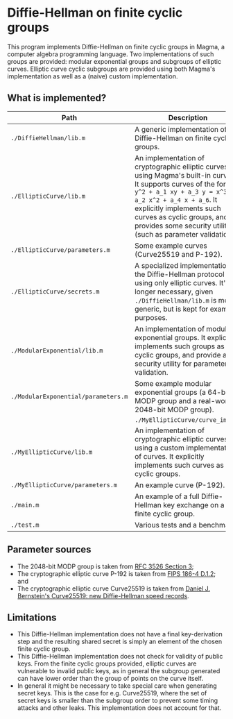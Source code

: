 # Diffie-Hellman on finite cyclic groups
This program implements Diffie-Hellman on finite cyclic groups in Magma, a computer algebra programming language.
Two implementations of such groups are provided: modular exponential groups and subgroups of elliptic curves.
Elliptic curve cyclic subgroups are provided using both Magma's implementation as well as a (naive) custom implementation.

## What is implemented?

| Path | Description |
| ---- | ----------- |
| `./DiffieHellman/lib.m` | A generic implementation of Diffie-Hellman on finite cyclic groups. |
| `./EllipticCurve/lib.m` | An implementation of cryptographic elliptic curves using Magma's built-in curves. It supports curves of the form `y^2 + a_1 xy + a_3 y = x^3 + a_2 x^2 + a_4 x + a_6`. It explicitly implements such curves as cyclic groups, and provides some security utilities (such as parameter validation). |
| `./EllipticCurve/parameters.m` | Some example curves (Curve25519 and P-192). |
| `./EllipticCurve/secrets.m` | A specialized implementation of the Diffie-Hellman protocol using only elliptic curves. It's no longer necessary, given `./DiffieHellman/lib.m` is more generic, but is kept for example purposes. |
| `./ModularExponential/lib.m` | An implementation of modular exponential groups. It explicitly implements such groups as cyclic groups, and provide a security utility for parameter validation. |
| `./ModularExponential/parameters.m` | Some example modular exponential groups (a 64-bit MODP group and a real-world 2048-bit MODP group). |
    | `./MyEllipticCurve/curve_impl.m` | A custom implementation of elliptic curves. It supports curves of the form `y^2 = x^3 + a_4 x + a_6`. |
| `./MyEllipticCurve/lib.m` | An implementation of cryptographic elliptic curves using a custom implementation of curves. It explicitly implements such curves as cyclic groups. |
| `./MyEllipticCurve/parameters.m` | An example curve (P-192). |
| `./main.m` | An example of a full Diffie-Hellman key exchange on a finite cyclic group. |
| `./test.m` | Various tests and a benchmark. |

## Parameter sources

* The 2048-bit MODP group is taken from [RFC 3526 Section 3](https://tools.ietf.org/html/rfc3526#section-3);
* The cryptographic elliptic curve P-192 is taken from [FIPS 186-4 D.1.2](https://nvlpubs.nist.gov/nistpubs/FIPS/NIST.FIPS.186-4.pdf); and
* The cryptographic elliptic curve Curve25519 is taken from [Daniel J. Bernstein's Curve25519: new Diffie-Hellman speed records](https://cr.yp.to/ecdh/curve25519-20060209.pdf).

## Limitations

* This Diffie-Hellman implementation does not have a final key-derivation step and the resulting shared secret is simply an element of the chosen finite cyclic group.
* This Diffie-Hellman implementation does not check for validity of public keys.
From the finite cyclic groups provided, elliptic curves are vulnerable to invalid public keys, as in general the subgroup generated can have lower order than the group of points on the curve itself.
* In general it might be necessary to take special care when generating secret keys.
This is the case for e.g. Curve25519, where the set of secret keys is smaller than the subgroup order to prevent some timing attacks and other leaks.
This implementation does not account for that.
